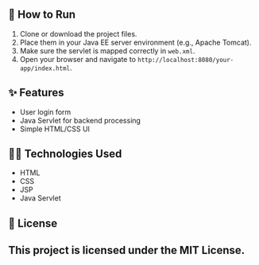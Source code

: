 ## 🔧 How to Run

1. Clone or download the project files.
2. Place them in your Java EE server environment (e.g., Apache Tomcat).
3. Make sure the servlet is mapped correctly in `web.xml`.
4. Open your browser and navigate to `http://localhost:8080/your-app/index.html`.

## ✨ Features

- User login form
- Java Servlet for backend processing
- Simple HTML/CSS UI

## 🧑‍💻 Technologies Used

- HTML
- CSS
- JSP
- Java Servlet

## 📜 License

This project is licensed under the MIT License.
----

